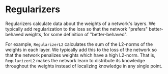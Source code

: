 # Regularizers

Regularizers calculate data about the weights of a network's layers. We
typically add regularization to the loss so that the network "prefers"
better-behaved weights, for some definition of "better-behaved".

For example, `RegularizerL2` calculates the sum of the L2-norms of the weights
in each layer. We typically add this to the loss of the network so that the
network penalizes weights which have a high L2-norm. That is, `RegularizerL2`
makes the network learn to distribute its knowledge throughout the weights
instead of localizing knowledge in any single point.

